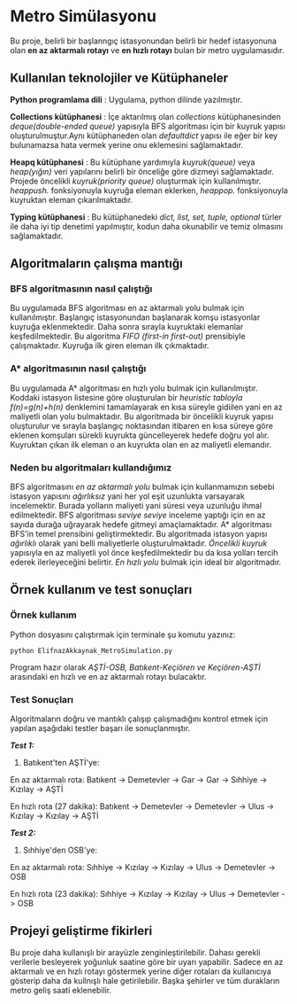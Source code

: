 # Metro Simülasyonu
Bu proje, belirli bir başlanngıç istasyonundan belirli bir hedef istasyonuna olan **en az aktarmalı rotayı** ve **en hızlı rotayı** bulan bir metro uygulamasıdır.
## Kullanılan teknolojiler ve Kütüphaneler
**Python programlama dili** : Uygulama, python dilinde yazılmıştır.

**Collections kütüphanesi** : İçe aktarılmış olan *collections* kütüphanesinden *deque(double-ended queue)* yapısıyla BFS algoritması için bir kuyruk yapısı oluşturulmuştur.Aynı kütüphaneden olan *defaultdict* yapısı ile eğer bir key bulunamazsa hata vermek yerine onu eklemesini sağlamaktadır. 

**Heapq kütüphanesi** : Bu kütüphane yardımıyla *kuyruk(queue)* veya *heap(yığın)* veri yapılarını belirli bir önceliğe göre dizmeyi sağlamaktadır. Projede öncelikli *kuyruk(priority queue)* oluşturmak için kullanılmıştır. *heappush.* fonksiyonuyla kuyruğa eleman eklerken, *heappop.* fonksiyonuyla kuyruktan eleman çıkarılmaktadır.

**Typing kütüphanesi** : Bu kütüphanedeki *dict, list, set, tuple, optional* türler ile daha iyi tip denetimi yapılmıştır, kodun daha okunabilir ve temiz olmasını sağlamaktadır.

## Algoritmaların çalışma mantığı

### BFS algoritmasının nasıl çalıştığı 
Bu uygulamada BFS algoritması en az aktarmalı yolu bulmak için kullanılmıştır. Başlangıç istasyonundan başlanarak komşu istasyonlar kuyruğa eklenmektedir. Daha sonra sırayla kuyruktaki elemanlar keşfedilmektedir. Bu algoritma *FIFO (first-in first-out)* prensibiyle çalışmaktadır. Kuyruğa ilk giren eleman ilk çıkmaktadır.
### A* algoritmasının nasıl çalıştığı 
Bu uygulamada A* algoritması en hızlı yolu bulmak için kullanılmıştır. Koddaki istasyon listesine göre oluşturulan bir *heuristic tabloyla* *f(n)=g(n)+h(n)* denklemini tamamlayarak en kısa süreyle gidiilen yani en az maliyetli olan yolu bulmaktadır. Bu algoritmada bir öncelikli kuyruk yapısı oluşturulur ve sırayla başlangıç noktasından itibaren en kısa süreye göre eklenen komşuları sürekli kuyrukta güncelleyerek hedefe doğru yol alır. Kuyruktan çıkan ilk eleman o an kuyrukta olan en az maliyetli elemandır.
### Neden bu algoritmaları kullandığımız
BFS algoritmasını *en az aktarmalı yolu* bulmak için kullanmamızın sebebi istasyon yapısını *ağırlıksız* yani her yol eşit uzunlukta varsayarak incelemektir. Burada yolların maliyeti yani süresi veya uzunluğu ihmal edilmektedir. BFS algoritması *seviye seviye* inceleme yaptığı için en az sayıda durağa uğrayarak hedefe gitmeyi amaçlamaktadır.
A* algoritması BFS'in temel prensibini geliştirmektedir. Bu algoritmada istasyon yapısı *ağırlıklı* olarak yani belli maliyetlerle oluşturulmaktadır. *Öncelikli kuyruk* yapısıyla en az maliyetli yol önce keşfedilmektedir bu da kısa yolları tercih ederek ilerleyeceğini belirtir. *En hızlı yolu* bulmak için ideal bir algoritmadır.
## Örnek kullanım ve test sonuçları
### Örnek kullanım

Python dosyasını çalıştırmak için terminale şu komutu yazınız:
```
python ElifnazAkkaynak_MetroSimulation.py
```
Program hazır olarak *AŞTİ-OSB, Batıkent-Keçiören ve Keçiören-AŞTİ* arasındaki en hızlı ve en az aktarmalı rotayı bulacaktır.

### Test Sonuçları

Algoritmaların doğru ve mantıklı çalışıp çalışmadığını kontrol etmek için yapılan aşağıdaki testler başarı ile sonuçlanmıştır.

***Test 1:***
1. Batıkent'ten AŞTİ'ye:

En az aktarmalı rota: Batıkent -> Demetevler -> Gar -> Gar -> Sıhhiye -> Kızılay -> AŞTİ

En hızlı rota (27 dakika): Batıkent -> Demetevler -> Demetevler -> Ulus -> Kızılay -> Kızılay -> AŞTİ

***Test 2:***
1. Sıhhiye'den OSB'ye:

En az aktarmalı rota: Sıhhiye -> Kızılay -> Kızılay -> Ulus -> Demetevler -> OSB

En hızlı rota (23 dakika): Sıhhiye -> Kızılay -> Kızılay -> Ulus -> Demetevler -> OSB


## Projeyi geliştirme fikirleri
Bu proje daha kullanışlı bir arayüzle zenginleştirilebilir. Dahası gerekli verilerle besleyerek yoğunluk saatine göre bir uyarı yapabilir. Sadece en az aktarmalı ve en hızlı rotayı göstermek yerine diğer rotaları da kullanıcıya gösterip daha da kullnışlı hale getirilebilir. Başka şehirler ve tüm durakların metro geliş saati eklenebilir.

